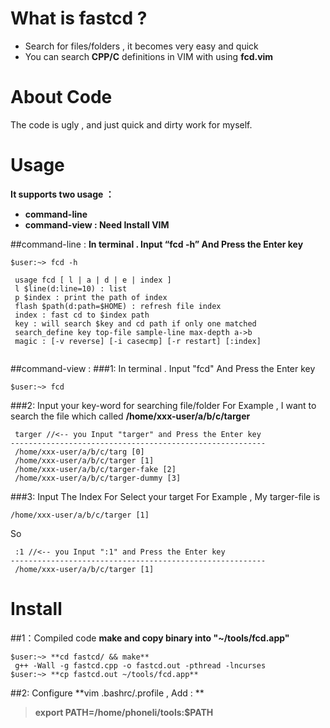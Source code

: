 # What is fastcd ?
- Search for files/folders , it becomes very easy and quick
- You can search **CPP/C** definitions in VIM with using **fcd.vim**

# About Code
The code is ugly , and just quick and dirty work for myself.

# Usage
**It supports two usage ：**
- **command-line**
- **command-view : Need Install VIM**

##command-line : 
**In terminal . Input “fcd -h” And Press the Enter key**
```
$user:~> fcd -h
 
 usage fcd [ l | a | d | e | index ]
 l $line(d:line=10) : list
 p $index : print the path of index
 flash $path(d:path=$HOME) : refresh file index 
 index : fast cd to $index path
 key : will search $key and cd path if only one matched
 search_define key top-file sample-line max-depth a->b 
 magic : [-v reverse] [-i casecmp] [-r restart] [:index] 
 
```

##command-view :
###1: In terminal . Input "fcd" And Press the Enter key
```
$user:~> fcd
```

###2: Input your key-word for searching file/folder
For Example , I want to search the file which called **/home/xxx-user/a/b/c/targer**
```
 targer //<-- you Input "targer" and Press the Enter key
---------------------------------------------------------
 /home/xxx-user/a/b/c/targ [0]
 /home/xxx-user/a/b/c/targer [1]
 /home/xxx-user/a/b/c/targer-fake [2]
 /home/xxx-user/a/b/c/targer-dummy [3]
```

###3: Input The Index For Select your target
For Example , My targer-file is 
```
/home/xxx-user/a/b/c/targer [1]
```
So 
```
 :1 //<-- you Input ":1" and Press the Enter key
---------------------------------------------------------
 /home/xxx-user/a/b/c/targer [1]
```

# Install
##1：Compiled code
**make and copy binary into "~/tools/fcd.app"**
```
$user:~> **cd fastcd/ && make**
 g++ -Wall -g fastcd.cpp -o fastcd.out -pthread -lncurses 
$user:~> **cp fastcd.out ~/tools/fcd.app**
```
##2: Configure
**vim .bashrc/.profile , Add : **
> **export PATH=/home/phoneli/tools:$PATH**

